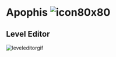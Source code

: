 # Apophis ![icon80x80](https://user-images.githubusercontent.com/26044298/48360439-359b6400-e66d-11e8-9245-08ac76470a0f.png)
## Level Editor
![leveleditorgif](https://user-images.githubusercontent.com/26044298/48314226-707d9900-e594-11e8-8395-ff8a460c7b2e.gif)
